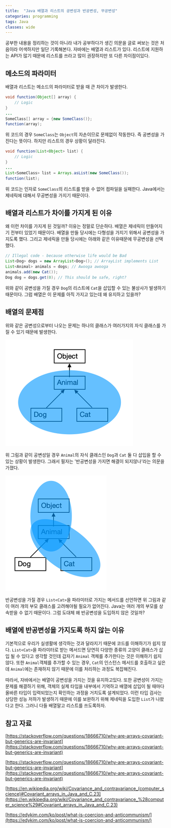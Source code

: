 ```yaml
---
title:  "Java 배열과 리스트의 공변성과 반공변성, 무공변성"
categories: programming
tags: Java
classes: wide
---
```


공부한 내용을 정리하는 것이 아니라 내가 공부하다가 생긴 의문을 글로 써보는 것은 처음이라 어색하지만 일단 기록해본다. 자바에는 배열과 리스트가 있다. 리스트에 지원하는 API가 많기 때문에 리스트를 쓰라고 많이 권장하지만 또 다른 차이점이있다.

## 메소드의 파라미터

배열과 리스트는 메소드의 파라미터로 받을 때 큰 차이가 발생한다.

```java
void function(Object[] array) {
	// Logic
}
...
SomeClass[] array = {new SomeClass()};
function(array);
```

위 코드의 경우 `SomeClass`는 `Object`의 자손이므로 문제없이 작동한다. 즉 공변성을 가진다는 뜻이다. 하지만 리스트의 경우 상황이 달라진다.

```java
void function(List<Object> list) {
	// Logic
}
...
List<SomeClass> list = Arrays.asList(new SomeClass());
function(list);
```

위 코드는 인자로 `SomeClass`의 리스트를 받을 수 없어 컴파일을 실패한다. Java에서는 제네릭에 대해서 무공변성을 가지기 때문이다.

## 배열과 리스트가 차이를 가지게 된 이유

왜 이런 차이를 가지게 된 것일까? 이유는 정말로 단순하다. 배열은 제네릭이 만들어지기 전부터 있었기 때문이다. 배열을 만들 당시에는 다형성을 가지기 위해서 공변성을 가지도록 했다. 그리고 제네릭을 만들 당시에는 아래와 같은 이유때문에 무공변성을 선택했다.

```java
// Illegal code - because otherwise life would be Bad
List<Dog> dogs = new ArrayList<Dog>(); // ArrayList implements List
List<Animal> animals = dogs; // Awooga awooga
animals.add(new Cat());
Dog dog = dogs.get(0); // This should be safe, right?
```

위와 같이 공변성을 가질 경우 `Dog`의 리스트에 `Cat`을 삽입할 수 있는 불상사가 발생하기 때문이다. 그럼 배열은 이 문제를 아직 가지고 있는데 왜 유지하고 있을까?

## 배열의 문제점

위와 같은 공변성으로부터 나오는 문제는 하나의 클래스가 여러가지의 자식 클래스를 가질 수 있기 때문에 발생한다.

![Java-covariance](/assets/images/Java-covariance.png)

위 그림과 같이 공변성일 경우 `Animal`의 자식 클래스인 `Dog`과 `Cat` 둘 다 삽입을 할 수 있는 상황이 발생한다. 그래서 필자는 '반공변성을 가지면 해결이 되지않나'라는 의문을 가졌다.

![Java-contravariance](/assets/images/Java-contravariance.png)

반공변성을 가질 경우 `List<Cat>`을 파라미터로 가지는 메서드를 선언하면 위 그림과 같이 여러 개의 부모 클래스를 고려해야될 필요가 없어진다. Java는 여러 개의 부모를 상속받을 수 없기 때문이다. 그럼 도대체 왜 반공변성을 도입하지 않은 것일까?

## 배열에 반공변성을 가지도록 하지 않는 이유

기본적으로 우리가 실생활에 생각하는 것과 달라지기 때문에 코드를 이해하기가 쉽지 않다. `List<Cat>`을 파라미터로 받는 메서드면 당연히 다양한 종류의 고양이 클래스가 삽입 될 수 있다고 생각할 것인데 갑자기 `Animal` 객체를 추가한다는 것은 이해하기 쉽지 않다. 또한 `Animal`객체를 추가할 수 있는 경우, `Cat`의 인스턴스 메서드를 호출하고 싶은데 `Animal`에는 존재하지 않기 때문에 이를 처리하는 과정도 복잡해진다.

따라서, 자바에서는 배열이 공변성을 가지는 것을 유지하고있다. 또한 공변성이 가지는 문제를 해결하기 위해, 객체의 실제 타입을 내부에서 기억하고 배열에 삽입이 될 때마다 올바른 타입이 입력되었는지 확인하는 과정을 거치도록 설계되었다. 이런 타입 검사는 상당한 성능 저하가 발생하기 때문에 이를 보완하기 위해 제네릭을 도입한 `List`가 나왔다고 한다. 그러니 다들 배열말고 리스트를 쓰도록하자.

## 참고 자료

[https://stackoverflow.com/questions/18666710/why-are-arrays-covariant-but-generics-are-invariant](https://stackoverflow.com/questions/18666710/why-are-arrays-covariant-but-generics-are-invariant)

[https://stackoverflow.com/questions/18666710/why-are-arrays-covariant-but-generics-are-invariant](https://stackoverflow.com/questions/18666710/why-are-arrays-covariant-but-generics-are-invariant)

[https://en.wikipedia.org/wiki/Covariance_and_contravariance_(computer_science)#Covariant_arrays_in_Java_and_C.23](https://en.wikipedia.org/wiki/Covariance_and_contravariance_%28computer_science%29#Covariant_arrays_in_Java_and_C.23)

[https://edykim.com/ko/post/what-is-coercion-and-anticommunism/](https://edykim.com/ko/post/what-is-coercion-and-anticommunism/)